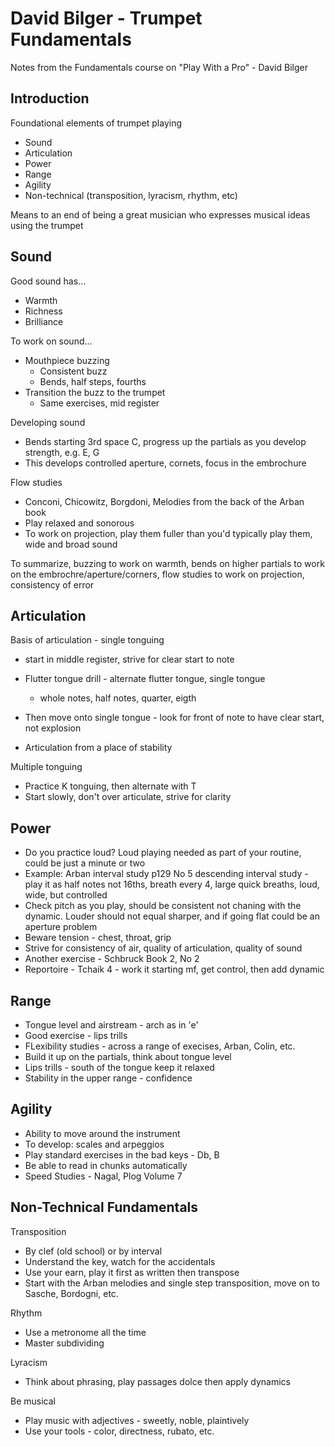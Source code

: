 # David Bilger - Trumpet Fundamentals

Notes from the Fundamentals course on "Play With a Pro" - David Bilger

## Introduction

Foundational elements of trumpet playing

* Sound
* Articulation
* Power
* Range
* Agility
* Non-technical (transposition, lyracism, rhythm, etc)

Means to an end of being a great musician who expresses musical ideas using the trumpet

## Sound

Good sound has...

* Warmth
* Richness
* Brilliance

To work on sound...

* Mouthpiece buzzing
  * Consistent buzz
  * Bends, half steps, fourths
* Transition the buzz to the trumpet
  * Same exercises, mid register

Developing sound

* Bends starting 3rd space C, progress up the partials as you develop strength, e.g. E, G
* This develops controlled aperture, cornets, focus in the embrochure

Flow studies

* Conconi, Chicowitz, Borgdoni, Melodies from the back of the Arban book
* Play relaxed and sonorous
* To work on projection, play them fuller than you'd typically play them, wide and broad sound

To summarize, buzzing to work on warmth, bends on higher partials to work on the embrochre/aperture/corners, flow studies to work on projection, consistency of error

## Articulation

Basis of articulation - single tonguing

* start in middle register, strive for clear start to note
* Flutter tongue drill - alternate flutter tongue, single tongue
  * whole notes, half notes, quarter, eigth

* Then move onto single tongue - look for front of note to have clear start, not explosion
* Articulation from a place of stability

Multiple tonguing

* Practice K tonguing, then alternate with T
* Start slowly, don't over articulate, strive for clarity

## Power


* Do you practice loud? Loud playing needed as part of your routine, could be just a minute or two
* Example: Arban interval study p129 No 5 descending interval study - play it as
half notes not 16ths, breath every 4, large quick breaths, loud, wide, but controlled
* Check pitch as you play, should be consistent not chaning with the dynamic. Louder should not
equal sharper, and if going flat could be an aperture problem
* Beware tension - chest, throat, grip
* Strive for consistency of air, quality of articulation, quality of sound
* Another exercise - Schbruck Book 2, No 2
* Reportoire - Tchaik 4 - work it starting mf, get control, then add dynamic


## Range

* Tongue level and airstream - arch as in 'e'
* Good exercise - lips trills
* FLexibility studies - across a range of execises, Arban, Colin, etc.
* Build it up on the partials, think about tongue level
* Lips trills - south of the tongue keep it relaxed
* Stability in the upper range - confidence

## Agility

* Ability to move around the instrument
* To develop: scales and arpeggios
* Play standard exercises in the bad keys - Db, B
* Be able to read in chunks automatically
* Speed Studies - Nagal, Plog Volume 7

## Non-Technical Fundamentals

Transposition

* By clef (old school) or by interval
* Understand the key, watch for the accidentals
* Use your earn, play it first as written then transpose
* Start with the Arban melodies and single step transposition, move on to
Sasche, Bordogni, etc.

Rhythm

* Use a metronome all the time
* Master subdividing

Lyracism

* Think about phrasing, play passages dolce then apply dynamics

Be musical

* Play music with adjectives - sweetly, noble, plaintively
* Use your tools - color, directness, rubato, etc.